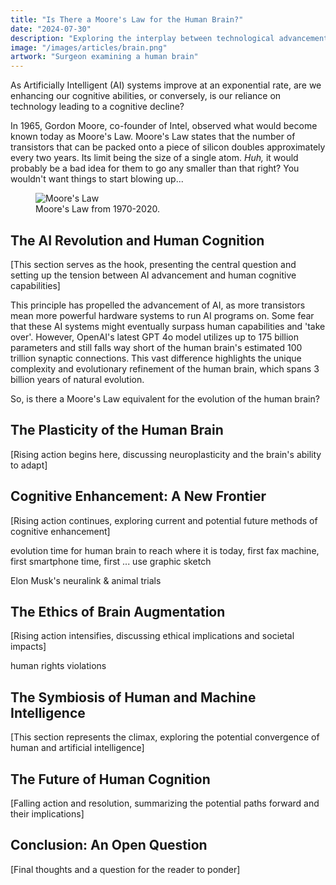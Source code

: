 ```yaml
---
title: "Is There a Moore's Law for the Human Brain?"
date: "2024-07-30"
description: "Exploring the interplay between technological advancements in Artificial Intelligence and the evolution of the human brain."
image: "/images/articles/brain.png"
artwork: "Surgeon examining a human brain"
---
```


As Artificially Intelligent (AI) systems improve at an exponential rate, are we enhancing our cognitive abilities, or
conversely, is our reliance on technology leading to a cognitive decline?

In 1965, Gordon Moore, co-founder of Intel, observed what would become known today as Moore's Law. Moore's Law states
that the number of transistors
that can be packed onto a piece of silicon doubles approximately every two years. Its limit being the size of a single
atom.
_Huh,_ it would probably be a bad idea for them to go any smaller than that right? You wouldn't want things to start blowing up...

<figure>
  <img src="https://patrickprunty.com/images/articles/moores-law.jpg" alt="Moore's Law">
  <figcaption>Moore's Law from 1970-2020.</figcaption>
</figure>

[//]: # (The pressing question remains: Is there a Moore's Law for the human brain? As AI systems grow more sophisticated, do we risk becoming 'dumber', or does technology have the potential to enhance our cognitive functions in ways we've yet to fully understand?)

## The AI Revolution and Human Cognition

[This section serves as the hook, presenting the central question and setting up the tension between AI advancement and human cognitive capabilities]

This principle has propelled the advancement of AI, as more transistors mean more powerful hardware systems to run AI
programs on. Some fear that these AI systems might eventually surpass human capabilities and 'take over'. However,
OpenAI's latest GPT 4o model utilizes up to 175 billion
parameters and still falls way short of the human brain's estimated 100 trillion synaptic connections. This vast
difference highlights the unique complexity and evolutionary refinement of the human brain, which spans 3 billion years
of natural evolution.

So, is there a Moore's Law equivalent for the evolution of the human brain?

## The Plasticity of the Human Brain

[Rising action begins here, discussing neuroplasticity and the brain's ability to adapt]

## Cognitive Enhancement: A New Frontier

[Rising action continues, exploring current and potential future methods of cognitive enhancement]

evolution time for human brain to reach where it is today, first fax machine, first smartphone time, first ... use
graphic sketch

Elon Musk's neuralink & animal trials

## The Ethics of Brain Augmentation

[Rising action intensifies, discussing ethical implications and societal impacts]

human rights violations

## The Symbiosis of Human and Machine Intelligence

[This section represents the climax, exploring the potential convergence of human and artificial intelligence]

## The Future of Human Cognition

[Falling action and resolution, summarizing the potential paths forward and their implications]

## Conclusion: An Open Question

[Final thoughts and a question for the reader to ponder]
